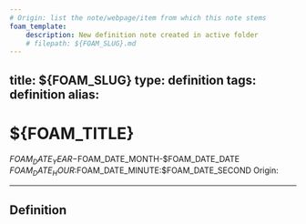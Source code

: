 ```yaml
---
# Origin: list the note/webpage/item from which this note stems
foam_template:
    description: New definition note created in active folder
    # filepath: ${FOAM_SLUG}.md
---
```

title: ${FOAM_SLUG} 
type: definition
tags: definition
alias:
---

# ${FOAM_TITLE}

$FOAM_DATE_YEAR-$FOAM_DATE_MONTH-$FOAM_DATE_DATE $FOAM_DATE_HOUR:$FOAM_DATE_MINUTE:$FOAM_DATE_SECOND
Origin: 

---

## Definition
